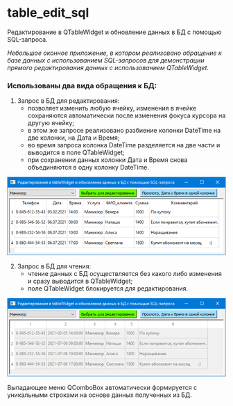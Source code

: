 # table_edit_sql
Редактирование в QTableWidget и обновление данных в БД с помощью SQL-запроса.

_Небольшое оконное приложение, в котором реализовано обращение к базе данных с использованием SQL-запросов для демонстрации прямого редактирования данных с использованием QTableWidget._

### Использованы два вида обращения к БД:

1) Запрос в БД для редактирования:
    * позволяет изменить любую ячейку, изменения в ячейке сохраняются автоматически после изменения фокуса курсора на другую ячейку;
    * в этом же запросе реализовано разбиение колонки DateTime на две колонки, на Дата и Время;
    * во время запроса колонка DateTime разделяется на две части и выводится в поле QTableWidget;
    * при сохранении данных колонки Дата и Время снова объединяются в одну колонку DateTime.

![Image alt](https://github.com/da-fomin/table_edit_sql/blob/master/image/Edit.png)


2) Запрос в БД для чтения:
    * чтение данных с БД осуществляется без какого либо изменения и сразу выводится в QTableWidget;
    * поле QTableWidget блокируется для редактирования.

![Image alt](https://github.com/da-fomin/table_edit_sql/blob/master/image/Read.png)


Выпадающее меню QComboBox автоматически формируется с уникальными строками на основе данных полученных из БД.